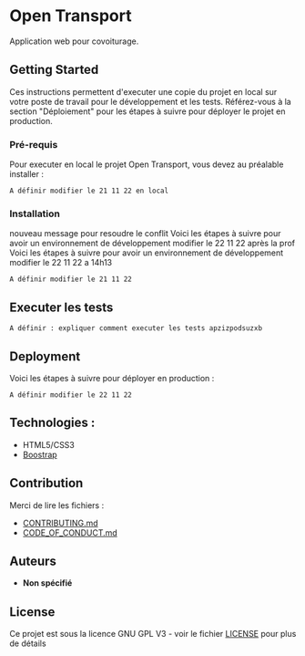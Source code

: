 # Open Transport

Application web pour covoiturage. 

## Getting Started

Ces instructions permettent d'executer une copie du projet en local sur votre poste de travail pour le développement et les tests. Référez-vous à la section "Déploiement" pour les étapes à suivre pour déployer le projet en production.

### Pré-requis

Pour executer en local le projet Open Transport, vous devez au préalable installer :

```
A définir modifier le 21 11 22 en local

```

### Installation

nouveau message pour resoudre le conflit
Voici les étapes à suivre pour avoir un environnement de développement modifier le 22 11 22 après la prof
Voici les étapes à suivre pour avoir un environnement de développement modifier le 22 11 22 a 14h13


```
A définir modifier le 21 11 22
```



## Executer les tests

```
A définir : expliquer comment executer les tests apzizpodsuzxb
```


## Deployment

Voici les étapes à suivre pour déployer en production :

```
A définir modifier le 22 11 22
```

## Technologies :

* HTML5/CSS3
* [Boostrap](https://getbootstrap.com/)

## Contribution

Merci de lire les fichiers :
* [CONTRIBUTING.md](https://github.com/OpenClassrooms-Student-Center/7688581-Expert-Git-GitHub/blob/main/CONTRIBUTING.md)
* [CODE_OF_CONDUCT.md](https://github.com/OpenClassrooms-Student-Center/7688581-Expert-Git-GitHub/blob/main/CONTRIBUTING.md) 

## Auteurs

* **Non spécifié**

## License

Ce projet est sous la licence GNU GPL V3 - voir le fichier [LICENSE](LICENSE) pour plus de détails
